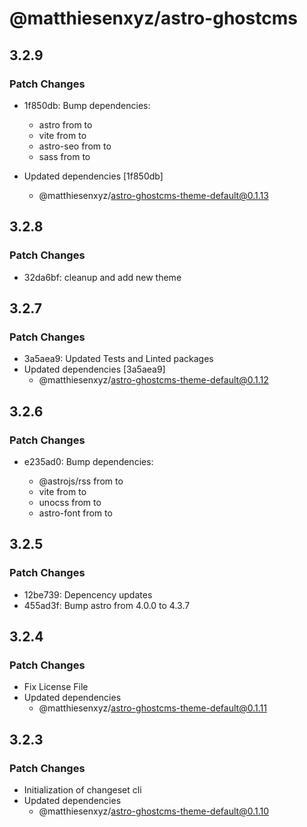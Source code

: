 # @matthiesenxyz/astro-ghostcms

## 3.2.9

### Patch Changes

- 1f850db: Bump dependencies:

  - astro from to
  - vite from to
  - astro-seo from to
  - sass from to

- Updated dependencies [1f850db]
  - @matthiesenxyz/astro-ghostcms-theme-default@0.1.13

## 3.2.8

### Patch Changes

- 32da6bf: cleanup and add new theme

## 3.2.7

### Patch Changes

- 3a5aea9: Updated Tests and Linted packages
- Updated dependencies [3a5aea9]
  - @matthiesenxyz/astro-ghostcms-theme-default@0.1.12

## 3.2.6

### Patch Changes

- e235ad0: Bump dependencies:

  - @astrojs/rss from to
  - vite from to
  - unocss from to
  - astro-font from to

## 3.2.5

### Patch Changes

- 12be739: Depencency updates
- 455ad3f: Bump astro from 4.0.0 to 4.3.7

## 3.2.4

### Patch Changes

- Fix License File
- Updated dependencies
  - @matthiesenxyz/astro-ghostcms-theme-default@0.1.11

## 3.2.3

### Patch Changes

- Initialization of changeset cli
- Updated dependencies
  - @matthiesenxyz/astro-ghostcms-theme-default@0.1.10